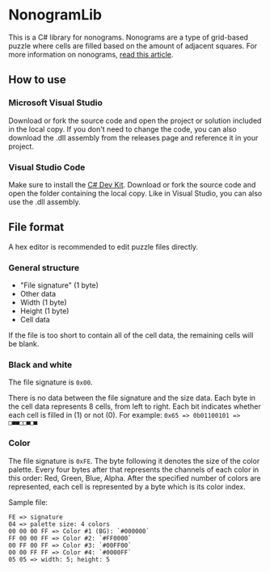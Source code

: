 ﻿# NonogramLib
This is a C# library for nonograms.
Nonograms are a type of grid-based puzzle where cells are filled based on the amount of adjacent squares.
For more information on nonograms, [read this article](https://en.wikipedia.org/wiki/Nonogram).

## How to use
### Microsoft Visual Studio
Download or fork the source code and open the project or solution included in the local copy.
If you don't need to change the code, you can also download the .dll assembly from the releases page and reference it in your project.
### Visual Studio Code
Make sure to install the [C# Dev Kit](https://marketplace.visualstudio.com/items?itemName=ms-dotnettools.csdevkit).
Download or fork the source code and open the folder containing the local copy.
Like in Visual Studio, you can also use the .dll assembly.

## File format
A hex editor is recommended to edit puzzle files directly.
### General structure
- "File signature" (1 byte)
- Other data
- Width (1 byte)
- Height (1 byte)
- Cell data

If the file is too short to contain all of the cell data, the remaining cells will be blank.
### Black and white
The file signature is `0x00`.

There is no data between the file signature and the size data.
Each byte in the cell data represents 8 cells, from left to right. Each bit indicates whether each cell is filled in (1) or not (0).
For example:
`0x65 => 0b01100101 => □■■□□■□■`

### Color
The file signature is `0xFE`.
The byte following it denotes the size of the color palette.
Every four bytes after that represents the channels of each color in this order: Red, Green, Blue, Alpha.
After the specified number of colors are represented, each cell is represented by a byte which is its color index.

Sample file:
```
FE => signature
04 => palette size: 4 colors
00 00 00 FF => Color #1 (BG): `#000000`
FF 00 00 FF => Color #2: `#FF0000`
00 FF 00 FF => Color #3: `#00FF00`
00 00 FF FF => Color #4: `#0000FF`
05 05 => width: 5; height: 5
```